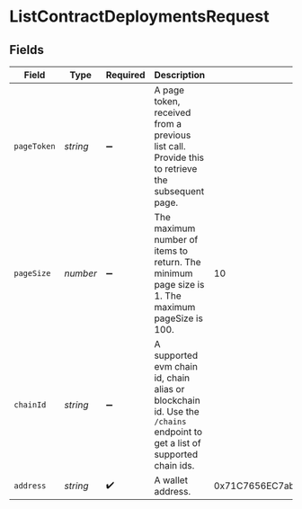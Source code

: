 # ListContractDeploymentsRequest

## Fields

| Field         | Type       | Required | Description                                                                                                                | Example                                    |
| ------------- | ---------- | -------- | -------------------------------------------------------------------------------------------------------------------------- | ------------------------------------------ |
| `pageToken` | *string* | ➖       | A page token, received from a previous list call. Provide this to retrieve the subsequent page.                            |                                            |
| `pageSize`  | *number* | ➖       | The maximum number of items to return. The minimum page size is 1. The maximum pageSize is 100.                            | 10                                         |
| `chainId`   | *string* | ➖       | A supported evm chain id, chain alias or blockchain id. Use the `/chains` endpoint to get a list of supported chain ids. |                                            |
| `address`   | *string* | ✔️     | A wallet address.                                                                                                          | 0x71C7656EC7ab88b098defB751B7401B5f6d8976F |
